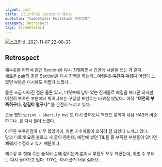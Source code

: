```yaml
---
layout: post
title: 코드스테이츠 Section3 재수강
subtitle: "CodeStates FullStack 부트캠프"
category: Retrospect
tags: [CodeStates]
---
```


![스크린샷, 2021-11-07 22-08-33](https://user-images.githubusercontent.com/83164003/140646268-d8056c13-e7ee-4ea5-8e15-e282a26f6a0d.png)

## Retrospect

재수강을 하면서 같은 Section을 다시 진행하면서 간만에 새글을 쓰는 거 같다. <br>
새로운 pair와 같은 Section을 다시 진행을 하는데...~~어렵다!! 여전히 어렵다~~ 어렵다 느꼈던 부분은 다시봐도 어렵다 느꼈다..

물론 조금 나아진 점은 물론 있고, 머릿속에 남아 있는 잔재들로 해결을 해내곤 하지만, 여전히 부족한 부분에서 튀어나오는 구글링 포인트는 바뀌질 않았다.. 아직 **"여전히 부족하구나, 갈길이 멀구나"** 를 온전히 느끼고 있다.

오늘 했던 `Sprint - Short.ly MVC` 도 다시 풀어보니 백엔드 로직이 새삼 HA3와 비슷하구나..를 다시 풀며 느꼈다.

아무튼 부족한점이 너무 많았기에, 이번 기수이동이 오히려 잘 되었다 느끼고 있다.<br>
말과 다르게 요즘 블로그 새 글이 뜸한데, 예전에 썼던 TIL들 중 부족한 부분들이 있다면 채워서 수정하고 있기 때문이다.

재수강 후 첫째 주는 솔직히 손에 잡히는게 없어서 루틴도 모두 깨졌는데, 이번 주 부터는 다시 돌아가고 있다. ~~TOY는 다시 풀기 너무 싫어요...~~
